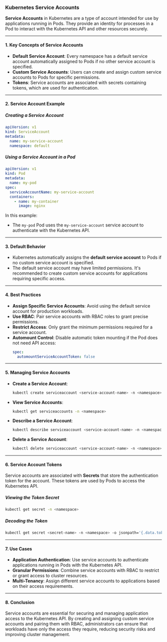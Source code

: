 ### Kubernetes Service Accounts

**Service Accounts** in Kubernetes are a type of account intended for use by applications running in Pods. They provide an identity for processes in a Pod to interact with the Kubernetes API and other resources securely.

---

#### 1. **Key Concepts of Service Accounts**

- **Default Service Account**: Every namespace has a default service account automatically assigned to Pods if no other service account is specified.
- **Custom Service Accounts**: Users can create and assign custom service accounts to Pods for specific permissions.
- **Tokens**: Service accounts are associated with secrets containing tokens, which are used for authentication.

---

#### 2. **Service Account Example**

##### Creating a Service Account
```yaml
apiVersion: v1
kind: ServiceAccount
metadata:
  name: my-service-account
  namespace: default
```

##### Using a Service Account in a Pod
```yaml
apiVersion: v1
kind: Pod
metadata:
  name: my-pod
spec:
  serviceAccountName: my-service-account
  containers:
    - name: my-container
      image: nginx
```

In this example:
- The `my-pod` Pod uses the `my-service-account` service account to authenticate with the Kubernetes API.

---

#### 3. **Default Behavior**

- Kubernetes automatically assigns the **default service account** to Pods if no custom service account is specified.
- The default service account may have limited permissions. It's recommended to create custom service accounts for applications requiring specific access.

---

#### 4. **Best Practices**

- **Assign Specific Service Accounts**: Avoid using the default service account for production workloads.
- **Use RBAC**: Pair service accounts with RBAC roles to grant precise permissions.
- **Restrict Access**: Only grant the minimum permissions required for a service account.
- **Automount Control**: Disable automatic token mounting if the Pod does not need API access:
  ```yaml
  spec:
    automountServiceAccountToken: false
  ```

---

#### 5. **Managing Service Accounts**

- **Create a Service Account**:
  ```bash
  kubectl create serviceaccount <service-account-name> -n <namespace>
  ```

- **View Service Accounts**:
  ```bash
  kubectl get serviceaccounts -n <namespace>
  ```

- **Describe a Service Account**:
  ```bash
  kubectl describe serviceaccount <service-account-name> -n <namespace>
  ```

- **Delete a Service Account**:
  ```bash
  kubectl delete serviceaccount <service-account-name> -n <namespace>
  ```

---

#### 6. **Service Account Tokens**

Service accounts are associated with **Secrets** that store the authentication token for the account. These tokens are used by Pods to access the Kubernetes API.

##### Viewing the Token Secret
```bash
kubectl get secret -n <namespace>
```

##### Decoding the Token
```bash
kubectl get secret <secret-name> -n <namespace> -o jsonpath='{.data.token}' | base64 --decode
```

---

#### 7. **Use Cases**

- **Application Authentication**: Use service accounts to authenticate applications running in Pods with the Kubernetes API.
- **Granular Permissions**: Combine service accounts with RBAC to restrict or grant access to cluster resources.
- **Multi-Tenancy**: Assign different service accounts to applications based on their access requirements.

---

#### 8. **Conclusion**

Service accounts are essential for securing and managing application access to the Kubernetes API. By creating and assigning custom service accounts and pairing them with RBAC, administrators can ensure that workloads have only the access they require, reducing security risks and improving cluster management.


